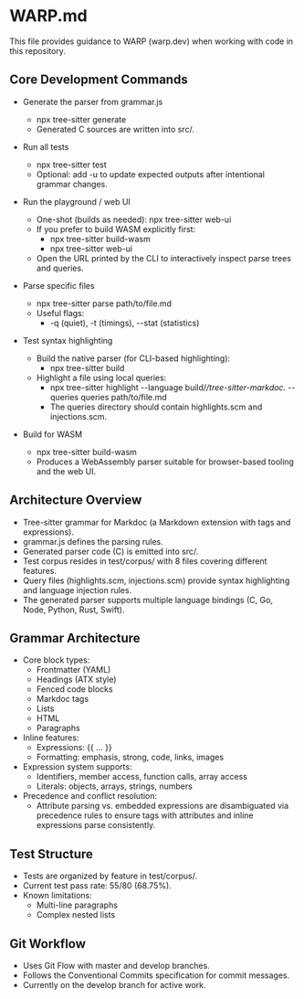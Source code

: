 # WARP.md

This file provides guidance to WARP (warp.dev) when working with code in this repository.

## Core Development Commands

- Generate the parser from grammar.js
  - npx tree-sitter generate
  - Generated C sources are written into src/.

- Run all tests
  - npx tree-sitter test
  - Optional: add -u to update expected outputs after intentional grammar changes.

- Run the playground / web UI
  - One-shot (builds as needed): npx tree-sitter web-ui
  - If you prefer to build WASM explicitly first:
    - npx tree-sitter build-wasm
    - npx tree-sitter web-ui
  - Open the URL printed by the CLI to interactively inspect parse trees and queries.

- Parse specific files
  - npx tree-sitter parse path/to/file.md
  - Useful flags:
    - -q (quiet), -t (timings), --stat (statistics)

- Test syntax highlighting
  - Build the native parser (for CLI-based highlighting):
    - npx tree-sitter build
  - Highlight a file using local queries:
    - npx tree-sitter highlight --language build/*/tree-sitter-markdoc.* --queries queries path/to/file.md
    - The queries directory should contain highlights.scm and injections.scm.

- Build for WASM
  - npx tree-sitter build-wasm
  - Produces a WebAssembly parser suitable for browser-based tooling and the web UI.

## Architecture Overview

- Tree-sitter grammar for Markdoc (a Markdown extension with tags and expressions).
- grammar.js defines the parsing rules.
- Generated parser code (C) is emitted into src/.
- Test corpus resides in test/corpus/ with 8 files covering different features.
- Query files (highlights.scm, injections.scm) provide syntax highlighting and language injection rules.
- The generated parser supports multiple language bindings (C, Go, Node, Python, Rust, Swift).

## Grammar Architecture

- Core block types:
  - Frontmatter (YAML)
  - Headings (ATX style)
  - Fenced code blocks
  - Markdoc tags
  - Lists
  - HTML
  - Paragraphs
- Inline features:
  - Expressions: {{ ... }}
  - Formatting: emphasis, strong, code, links, images
- Expression system supports:
  - Identifiers, member access, function calls, array access
  - Literals: objects, arrays, strings, numbers
- Precedence and conflict resolution:
  - Attribute parsing vs. embedded expressions are disambiguated via precedence rules to ensure tags with attributes and inline expressions parse consistently.

## Test Structure

- Tests are organized by feature in test/corpus/.
- Current test pass rate: 55/80 (68.75%).
- Known limitations:
  - Multi-line paragraphs
  - Complex nested lists

## Git Workflow

- Uses Git Flow with master and develop branches.
- Follows the Conventional Commits specification for commit messages.
- Currently on the develop branch for active work.
